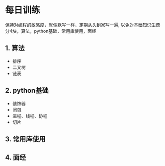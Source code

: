 每日训练
========

保持对编程的敏感度，就像默写一样，定期从头到家写一遍, 以免对基础知识生疏
分4块，算法，python基础，常用库使用，面经

## 1. 算法
- 排序
- 二叉树
- 链表

## 2. python基础
- 装饰器
- 闭包
- 进程、线程、协程
- 切片

## 3. 常用库使用

## 4. 面经
